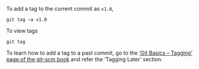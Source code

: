 To add a tag to the current commit as `v1.0`,

```
git tag –a v1.0
```

To view tags
```
git tag
```

To learn how to add a tag to a past commit, go to the [‘Git Basics – Tagging’ page of the git-scm book](https://git-scm.com/book/en/v2/Git-Basics-Tagging) and refer the ‘Tagging Later’ section.
